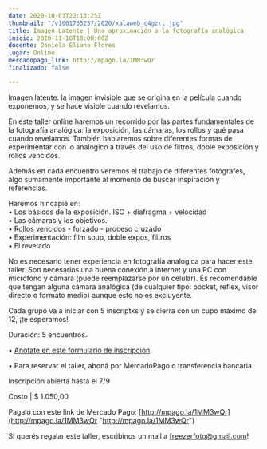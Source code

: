 ```yaml
---
date: 2020-10-03T22:13:25Z
thumbnail: "/v1601763237/2020/xalaweb_c4gzrt.jpg"
title: Imagen Latente | Una aproximación a la fotografía analógica
inicio: 2020-11-16T10:00:00Z
docente: Daniela Eliana Flores
lugar: Online
mercadopago_link: http://mpago.la/1MM3wQr
finalizado: false

---
```

Imagen latente: la imagen invisible que se origina en la película cuando exponemos, y se hace visible cuando revelamos.

En este taller online haremos un recorrido por las partes fundamentales de la fotografía analógica: la exposición, las cámaras, los rollos y qué pasa cuando revelamos. También hablaremos sobre diferentes formas de experimentar con lo analógico a través del uso de filtros, doble exposición y rollos vencidos.

Además en cada encuentro veremos el trabajo de diferentes fotógrafes, algo sumamente importante al momento de buscar inspiración y referencias.

Haremos hincapié en:  
• Los básicos de la exposición. ISO + diafragma + velocidad  
• Las cámaras y los objetivos.  
• Rollos vencidos - forzado - proceso cruzado  
• Experimentación: film soup, doble expos, filtros  
• El revelado

No es necesario tener experiencia en fotografía analógica para hacer este taller. Son necesarios una buena conexión a internet y una PC con micrófono y cámara (puede reemplazarse por un celular). Es recomendable que tengan alguna cámara analógica (de cualquier tipo: pocket, reflex, visor directo o formato medio) aunque esto no es excluyente.

Cada grupo va a iniciar con 5 inscriptxs y se cierra con un cupo máximo de 12, ¡te esperamos!

Duración: 5 encuentros.

• [Anotate en este formulario de inscripción](https://docs.google.com/forms/d/1g3On0WsDG_G21zUpTE88oP29yGwuHUQ_-7GdNYcuUAA/edit?usp=drive_web)

• Para reservar el taller, aboná por MercadoPago o transferencia bancaria.

Inscripción abierta hasta el 7/9

Costo | $ 1.050,00

Pagalo con este link de Mercado Pago: [http://mpago.la/1MM3wQr](http://mpago.la/1MM3wQr "http://mpago.la/1MM3wQr")

Si querés regalar este taller, escribinos un mail a freezerfoto@gmail.com!